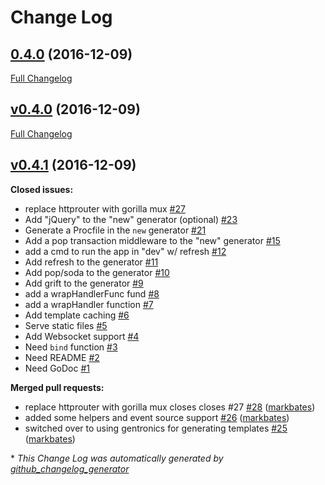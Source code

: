# Change Log

## [0.4.0](https://github.com/markbates/buffalo/tree/0.4.0) (2016-12-09)
[Full Changelog](https://github.com/markbates/buffalo/compare/v0.4.0...0.4.0)

## [v0.4.0](https://github.com/markbates/buffalo/tree/v0.4.0) (2016-12-09)
[Full Changelog](https://github.com/markbates/buffalo/compare/v0.4.1...v0.4.0)

## [v0.4.1](https://github.com/markbates/buffalo/tree/v0.4.1) (2016-12-09)
**Closed issues:**

- replace httprouter with gorilla mux [\#27](https://github.com/markbates/buffalo/issues/27)
- Add "jQuery" to the "new" generator \(optional\) [\#23](https://github.com/markbates/buffalo/issues/23)
- Generate a Procfile in the `new` generator [\#21](https://github.com/markbates/buffalo/issues/21)
- Add a pop transaction middleware to the "new" generator [\#15](https://github.com/markbates/buffalo/issues/15)
- add a cmd to run the app in "dev" w/ refresh [\#12](https://github.com/markbates/buffalo/issues/12)
- Add refresh to the generator [\#11](https://github.com/markbates/buffalo/issues/11)
- Add pop/soda to the generator [\#10](https://github.com/markbates/buffalo/issues/10)
- Add grift to the generator [\#9](https://github.com/markbates/buffalo/issues/9)
- add a wrapHandlerFunc fund [\#8](https://github.com/markbates/buffalo/issues/8)
- add a wrapHandler function [\#7](https://github.com/markbates/buffalo/issues/7)
- Add template caching [\#6](https://github.com/markbates/buffalo/issues/6)
- Serve static files [\#5](https://github.com/markbates/buffalo/issues/5)
- Add Websocket support [\#4](https://github.com/markbates/buffalo/issues/4)
- Need `bind` function [\#3](https://github.com/markbates/buffalo/issues/3)
- Need README [\#2](https://github.com/markbates/buffalo/issues/2)
- Need GoDoc [\#1](https://github.com/markbates/buffalo/issues/1)

**Merged pull requests:**

- replace httprouter with gorilla mux closes closes \#27 [\#28](https://github.com/markbates/buffalo/pull/28) ([markbates](https://github.com/markbates))
- added some helpers and event source support [\#26](https://github.com/markbates/buffalo/pull/26) ([markbates](https://github.com/markbates))
- switched over to using gentronics for generating templates [\#25](https://github.com/markbates/buffalo/pull/25) ([markbates](https://github.com/markbates))



\* *This Change Log was automatically generated by [github_changelog_generator](https://github.com/skywinder/Github-Changelog-Generator)*